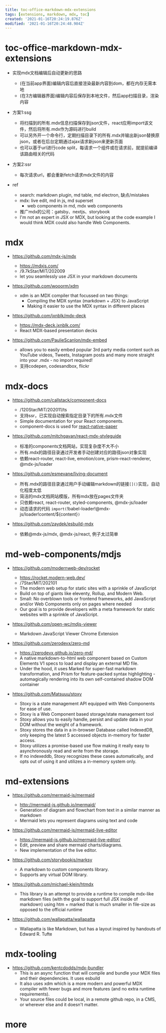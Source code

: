 ```yaml
---
title: toc-office-markdown-mdx-extensions
tags: [extensions, markdown, mdx, toc]
created: '2021-01-16T20:24:19.876Z'
modified: '2021-01-16T20:24:48.984Z'
---
```


# toc-office-markdown-mdx-extensions

- 实现mdx文档编辑后自动更新的思路
  - (在当前app界面)编辑内容后直接渲染最新内容到dom，都在内存无需本地
  - (在3方编辑器界面)编辑内容后保存到本地文件，然后app扫描目录，渲染内容
- 方案1:ssg
  - 将扫描到的所有.mdx信息扫描保存到json文件，react应用import该文件，然后将所有.mdx作为源码进行build
  - 可以另外开一个命令行，定期扫描目录下的所有.mdx并输出新json替换原json，或者在后台定期通过ajax请求新json来更新页面
  - 也可以基于url进行code split，每请求一个组件或在请求前，就提前编译该路由相关的代码
- 方案2:ssr
  - 每次请求url，都会重新fetch请求mdx文件的内容

- ref
  - search: markdown plugin, md table, md electron, 缺点/mistakes
  - mdx: live edit, md in js, md superset
    - web components in md, mdx web components
  - 推广mdx的公司：gatsby、nextjs、storybook
  - I'm not an expert in JSX or MDX, but looking at the code example I would think MDX could also handle Web Components.

# mdx

- https://github.com/mdx-js/mdx
  - https://mdxjs.com/
  - /9.7kStar/MIT/202009
  - let you seamlessly use JSX in your markdown documents
- https://github.com/wooorm/xdm
  - xdm is an MDX compiler that focussed on two things:
    - Compiling the MDX syntax (markdown + JSX) to JavaScript
    - Making it easier to use the MDX syntax in different places

 

- https://github.com/jxnblk/mdx-deck
  - https://mdx-deck.jxnblk.com/
  - React MDX-based presentation decks

 

- https://github.com/PaulieScanlon/mdx-embed
  - allows you to easily embed popular 3rd party media content such as YouTube videos, Tweets, Instagram posts and many more straight into your .mdx - no import required!
  - 支持codepen, codesandbox, flickr

# mdx-docs

- https://github.com/callstack/component-docs
  - /120Star/MIT/202011/ts
  - 支持ssr，已实现自动搜索指定目录下的所有.mdx文件
  - Simple documentation for your React components.
  - component-docs is used for [react-native-paper](https://callstack.github.io/react-native-paper/)

- https://github.com/mitchgavan/react-mdx-styleguide
  - 标准的components文档网站，实现复杂度不大不小
  - 所有.mdx的路径目录通过开发者手动创建对应的路径json对象实现
  - 依赖react-router, react-live, emotion/core, prism-react-renderer, @mdx-js/loader

- https://github.com/esmevane/living-document
  - 所有.mdx的路径目录通过用户手动编辑markdown的链接`[]()`实现，自动化程度太低
  - 简洁的mdx文档网站模版，所有mdx放在pages文件夹
  - 只依赖react, react-router, styled-components, @mdx-js/loader
  - 动态请求的代码 `import(`!babel-loader!@mdx-js/loader!content/${content}`)`
- https://github.com/zaydek/esbuild-mdx
  - 依赖@mdx-js/mdx, @mdx-js/react, 例子太过简单

# md-web-components/mdjs

- https://github.com/modernweb-dev/rocket
  - https://rocket.modern-web.dev/
  - /7Star/MIT/202101
  - The modern web setup for static sites with a sprinkle of JavaScript
  - Build on top of giants like eleventy, Rollup, and Modern Web.
  - Small: No overblown tools or frontend frameworks, add JavaScript and/or Web Components only on pages where needed
  - Our goal is to provide developers with a meta framework for static websites with a sprinkle of JavaScript.
- https://github.com/open-wc/mdjs-viewer
  - Markdown JavaScript Viewer Chrome Extension
- https://github.com/zerodevx/zero-md
  - https://zerodevx.github.io/zero-md/
  - A native markdown-to-html web component based on Custom Elements V1 specs to load and display an external MD file.
  - Under the hood, it uses Marked for super-fast markdown transformation, and Prism for feature-packed syntax highlighting - automagically rendering into its own self-contained shadow DOM container

 

- https://github.com/Matsuuu/stoxy
  - Stoxy is a state management API equipped with Web Components for ease of use.
  - Stoxy is a Web Component based storage/state management tool
  - Stoxy allows you to easily handle, persist and update data in your DOM without the weight of a framework.
  - Stoxy stores the data in a in-browser Database called IndexedDB, only keeping the latest 5 accessed objects in-memory for faster access.
  - Stoxy utilizes a promise-based use flow making it really easy to asynchronously read and write from the storage.
  - If no indexeddb, Stoxy recognizes these cases automatically, and opts out of using it and utilizes a in-memory system only.

# md-extensions

- https://github.com/mermaid-js/mermaid
  - http://mermaid-js.github.io/mermaid/
  - Generation of diagram and flowchart from text in a similar manner as markdown
  - Mermaid lets you represent diagrams using text and code
- https://github.com/mermaid-js/mermaid-live-editor
  - https://mermaid-js.github.io/mermaid-live-editor/
  - Edit, preview and share mermaid charts/diagrams. 
  - New implementation of the live editor.
- https://github.com/storybookjs/marksy
  - A markdown to custom components library. 
  - Supports any virtual DOM library.

 

- https://github.com/michael-klein/htmdx
  - This library is an attempt to provide a runtime to compile mdx-like markdown files (with the goal to support full JSX inside of markdown) using htm + marked that is much smaller in file-size as opposed to the official runtime
- https://github.com/wallapatta/wallapatta
  - Wallapatta is like Markdown, but has a layout inspired by handouts of Edward R. Tufte

# mdx-tooling

- https://github.com/kentcdodds/mdx-bundler
  - This is an async function that will compile and bundle your MDX files and their dependencies. It uses esbuild
  - It also uses xdm which is a more modern and powerful MDX compiler with fewer bugs and more features (and no extra runtime requirements).
  - Your source files could be local, in a remote github repo, in a CMS, or wherever else and it doesn't matter.

# more
